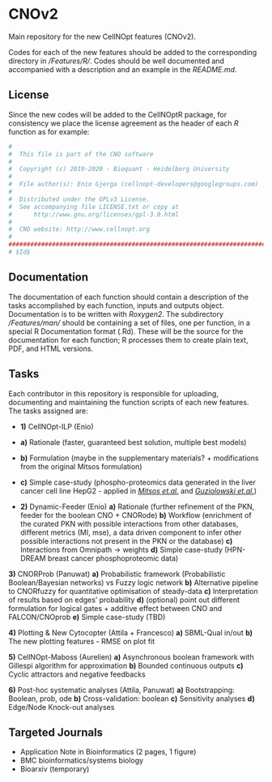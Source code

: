 # CNOv2

Main repository for the new CellNOpt features (CNOv2).

Codes for each of the new features should be added to the corresponding directory in */Features/R/*. Codes should be well documented and accompanied with a description and an example in the *README.md*.

## License

Since the new codes will be added to the CellNOptR package, for consistency we place the license agreement as the header of each *R* function as for example:

```R
#
#  This file is part of the CNO software
#
#  Copyright (c) 2019-2020 - Bioquant - Heidelberg University
#
#  File author(s): Enio Gjerga (cellnopt-developers@googlegroups.com)
#
#  Distributed under the GPLv3 License.
#  See accompanying file LICENSE.txt or copy at
#      http://www.gnu.org/licenses/gpl-3.0.html
#
#  CNO website: http://www.cellnopt.org
#
##############################################################################
# $Id$
```

## Documentation

The documentation of each function should contain a description of the tasks accomplished by each function, inputs and outputs object. Documentation is to be written with *Roxygen2*. The subdirectory */Features/man/* should be containing a set of files, one per function, in a special R Documentation format (.Rd). These will be the source for the documentation for each function; R processes them to create plain text, PDF, and HTML versions.

## Tasks

Each contributor in this repository is responsible for uploading, documenting and maintaining the function scripts of each new features. The tasks assigned are:

* **1)** CellNOpt-ILP (Enio)
* **a)** Rationale (faster, guaranteed best solution, multiple best models)
* **b)** Formulation (maybe in the supplementary materials? + modifications from the original Mitsos formulation)
* **c)** Simple case-study (phospho-proteomics data generated in the liver cancer cell line HepG2 - applied in [*Mitsos et.al.*](https://journals.plos.org/ploscompbiol/article?id=10.1371/journal.pcbi.1000591) and [*Guziolowski et.al.*](https://www.ncbi.nlm.nih.gov/pmc/articles/PMC3753570/))

* **2)** Dynamic-Feeder (Enio)
**a)** Rationale (further refinement of the PKN, feeder for the boolean CNO + CNORode)
**b)** Workflow (enrichment of the curated PKN with possible interactions from other databases, different metrics (MI, mse), a data driven component to infer other possible interactions not present in the PKN or the database)
**c)** Interactions from Omnipath → weights
**d)** Simple case-study (HPN-DREAM breast cancer phosphoproteomic data)

**3)** CNORProb (Panuwat)
**a)** Probabilistic framework (Probabilistic Boolean/Bayesian networks) vs Fuzzy logic network
**b)** Alternative pipeline to CNORfuzzy for quantitative optimisation of steady-data 
**c)** Interpretation of results based on edges’ probability
**d)** (optional) point out different formulation for logical gates + additive effect between CNO and FALCON/CNOprob
**e)** Simple case-study (TBD)

**4)** Plotting & New Cytocopter (Attila + Francesco)
**a)** SBML-Qual in/out
**b)** The new plotting features - RMSE on plot fit 

**5)** CellNOpt-Maboss (Aurelien)
**a)** Asynchronous boolean framework with Gillespi algorithm for approximation
**b)** Bounded continuous outputs 
**c)** Cyclic attractors and negative feedbacks

**6)** Post-hoc systematic analyses (Attila, Panuwat)
**a)** Bootstrapping: Boolean, prob, ode
**b)** Cross-validation: boolean
**c)** Sensitivity analyses
**d)** Edge/Node Knock-out analyses

## Targeted Journals

* Application Note in Bioinformatics (2 pages, 1 figure)
* BMC bioinformatics/systems biology
* Bioarxiv (temporary)
